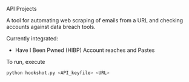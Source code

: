 API Projects

A tool for automating web scraping of emails from a URL and checking accounts against data breach tools. 


Currently integrated:
- Have I Been Pwned (HIBP) Account reaches and Pastes

To run, execute 
```bash
python hookshot.py <API_keyfile> <URL>
```

